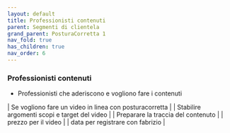 ```yaml
---
layout: default
title: Professionisti contenuti 
parent: Segmenti di clientela
grand_parent: PosturaCorretta 1
nav_fold: true
has_children: true
nav_order: 6
---
```



### Professionisti contenuti 

- Professionisti che aderiscono e vogliono fare i contenuti


| Se vogliono fare un video in linea con posturacorretta |
| Stabilire argomenti scopi e target del video | 
| Preparare la traccia del contenuto |
| prezzo per il video |
| data per registrare con fabrizio |
  





